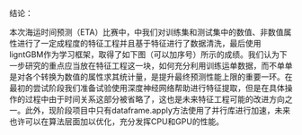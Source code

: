 结论：

​		本次海运时间预测（ETA）比赛中，中我们对训练集和测试集中的数值、非数值属性进行了一定成程度的特征工程并且基于特征进行了数据清洗，最后使用ligntGBM作为学习框架，取得了如下图（可以加序号）所示的成绩。我们认为下一步研究的重点应当放在特征工程这一块，如何充分利用训练运单数据，而不单单是对各个转换为数值的属性求其统计量，是提升最终预测性能上限的重要一环。在最初的尝试阶段我们准备试验使用深度神经网络帮助进行特征提取，但是在具体操作的过程中由于时间关系这部分被省略了，这也是未来特征工程可能的改进方向之一。此外，现阶段项目中只有dataframe.apply方法使用了并行库进行加速，未来也许可以在算法层面加以优化，充分发挥CPU和GPU的性能。

